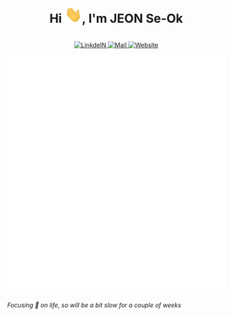 ﻿<div align="center">
    <div class="brief intro">
        <h1>Hi <img src="https://raw.githubusercontent.com/ABSphreak/ABSphreak/master/gifs/Hi.gif" width="40px" />, I'm JEON Se-Ok</h1>
        <!-- <h3>Interested in Web Programming, Cybersecurity, Startup </h3> </p> -->
    </div>
    <p class="contact me">
        <br/>
        <a href="https://linkedin.com/in/seok-jeon">
            <img alt="LinkdeIN" width="35px" src="https://camo.githubusercontent.com/4a592f7b53f20b0fdd4383e6d49721af0c7d0723202795f3ca0eb9fef526bace/68747470733a2f2f63646e2d69636f6e732e666c617469636f6e2e636f6d2f706e672f3531322f323538352f7072656d69756d2f323538353135382e706e673f746f6b656e3d6578703d313633363930333432307e686d61633d6366353463663837626637303266623837353633343262396562313064343634" />
        </a>
        <a href="mailto:seokj.tech@gmail.com">
            <img alt="Mail" width="35px" src="https://camo.githubusercontent.com/b49980d7a3477760fa9c5f39ce1a57583fe286b0762aba5128a9520345f49a4f/68747470733a2f2f696d6167652e666c617469636f6e2e636f6d2f69636f6e732f706e672f3132382f333338382f333338383231322e706e67" />
        </a>
        <a href="https://seokjeon.github.io">
            <img alt="Website" width="35px" src="https://camo.githubusercontent.com/dc8afb49a87facab1140ed73fab1cd8dcb1ae490221191b96f13c289891e154c/68747470733a2f2f696d6167652e666c617469636f6e2e636f6d2f69636f6e732f706e672f3531322f323330312f323330313238312e706e67" />
        </a>
    </p>

</div>

<img src="https://github.com/seokjeon/seokjeon/blob/master/github-metrics.svg" alt="Metrics">

<br/>

_Focusing 🎯 on life, so will be a bit slow for a couple of weeks_
